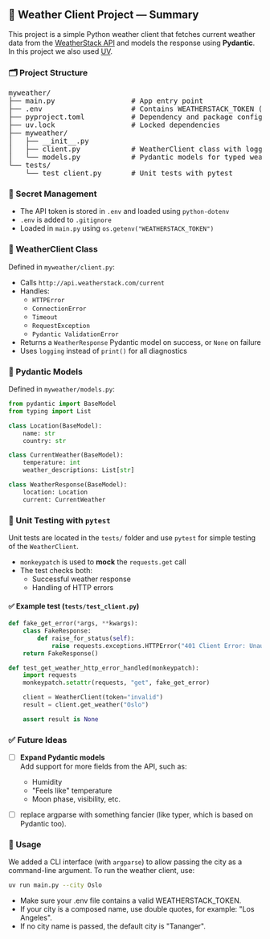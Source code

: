 ## 🧪 Weather Client Project — Summary

This project is a simple Python weather client that fetches current weather data from the [WeatherStack API](https://weatherstack.com/) and models the response using **Pydantic**. In this project we also used [UV](https://docs.astral.sh/uv/).

### 🗂️ Project Structure

<pre>
myweather/
├── main.py                  # App entry point
├── .env                     # Contains WEATHERSTACK_TOKEN (not committed)
├── pyproject.toml           # Dependency and package config
├── uv.lock                  # Locked dependencies
├── myweather/
│   ├── __init__.py
│   ├── client.py            # WeatherClient class with logging + error handling
│   └── models.py            # Pydantic models for typed weather response
└── tests/
    └── test_client.py       # Unit tests with pytest
</pre>



### 🔐 Secret Management

- The API token is stored in `.env` and loaded using `python-dotenv`
- `.env` is added to `.gitignore`
- Loaded in `main.py` using `os.getenv("WEATHERSTACK_TOKEN")`

### 🔧 WeatherClient Class

Defined in `myweather/client.py`:

- Calls `http://api.weatherstack.com/current`
- Handles:
  - `HTTPError`
  - `ConnectionError`
  - `Timeout`
  - `RequestException`
  - `Pydantic ValidationError`
- Returns a `WeatherResponse` Pydantic model on success, or `None` on failure
- Uses `logging` instead of `print()` for all diagnostics

### 🧱 Pydantic Models

Defined in `myweather/models.py`:

```python
from pydantic import BaseModel
from typing import List

class Location(BaseModel):
    name: str
    country: str

class CurrentWeather(BaseModel):
    temperature: int
    weather_descriptions: List[str]

class WeatherResponse(BaseModel):
    location: Location
    current: CurrentWeather
```

### 🧪 Unit Testing with `pytest`

Unit tests are located in the `tests/` folder and use `pytest` for simple testing of the `WeatherClient`.

- `monkeypatch` is used to **mock** the `requests.get` call
- The test checks both:
  - Successful weather response
  - Handling of HTTP errors

#### ✅ Example test (`tests/test_client.py`)

```python
def fake_get_error(*args, **kwargs):
    class FakeResponse:
        def raise_for_status(self):
            raise requests.exceptions.HTTPError("401 Client Error: Unauthorized")
    return FakeResponse()

def test_get_weather_http_error_handled(monkeypatch):
    import requests
    monkeypatch.setattr(requests, "get", fake_get_error)

    client = WeatherClient(token="invalid")
    result = client.get_weather("Oslo")

    assert result is None
```

### ✅ Future Ideas

- [ ] **Expand Pydantic models**  
  Add support for more fields from the API, such as:
  - Humidity
  - "Feels like" temperature
  - Moon phase, visibility, etc.
     
- [ ] replace argparse with something fancier (like typer, which is based on Pydantic too).
  
### 🚀 Usage

We added a CLI interface (with `argparse`) to allow passing the city as a command-line argument.
To run the weather client, use:

```bash
uv run main.py --city Oslo
```
- Make sure your .env file contains a valid WEATHERSTACK_TOKEN.
- If your city is a composed name, use double quotes, for example: "Los Angeles".
- If no city name is passed, the default city is "Tananger".


